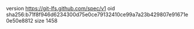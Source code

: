 version https://git-lfs.github.com/spec/v1
oid sha256:b71f8f946d6234300d75e0ce79132410ce99a7a23b429807e91671e0e50e8812
size 1458
